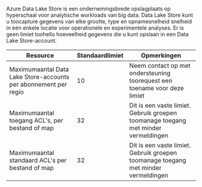 Azure Data Lake Store is een ondernemingsbrede opslagplaats op hyperschaal voor analytische workloads van big data. Data Lake Store kunt u toocapture gegevens van elke grootte, type en opnamesnelheid snelheid in één enkele locatie voor operationele en experimentele analyses. Er is geen limiet toohello hoeveelheid gegevens die u kunt opslaan in een Data Lake Store-account.

| **Resource** | **Standaardlimiet** | **Opmerkingen** |
| --- | --- | --- |
| Maximumaantal Data Lake Store-accounts per abonnement per regio |10 | Neem contact op met ondersteuning toorequest een toename voor deze limiet |
| Maximumaantal toegang ACL's, per bestand of map |32 | Dit is een vaste limiet. Gebruik groepen toomanage toegang met minder vermeldingen |
| Maximumaantal standaard ACL's per bestand of map |32 | Dit is een vaste limiet. Gebruik groepen toomanage toegang met minder vermeldingen |
